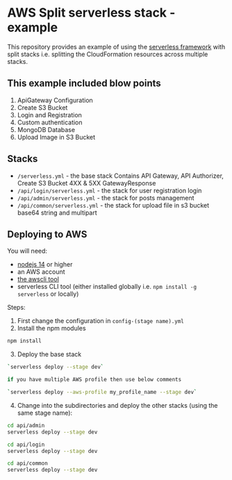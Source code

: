 # AWS Split serverless stack -  example

This repository provides an example of using the [serverless framework](https://serverless.com) with split stacks
i.e. splitting the CloudFormation resources across multiple stacks.

## This example included blow points

1. ApiGateway Configuration
2. Create S3 Bucket
3. Login and Registration
4. Custom authentication
5. MongoDB Database
6. Upload Image in S3 Bucket

## Stacks 

 - `/serverless.yml` - the base stack Contains API Gateway,  API Authorizer, Create S3 Bucket  4XX & 5XX GatewayResponse
 - `/api/login/serverless.yml` - the stack for user registration login  
 - `/api/admin/serverless.yml` - the stack for posts management
 - `/api/common/serverless.yml` - the stack for upload file in s3 bucket base64 string and multipart 

## Deploying to AWS

You will need:
 - [nodejs 14](https://nodejs.org) or higher
 - an AWS account
 - [the awscli tool](https://aws.amazon.com/cli/)
 - serverless CLI tool (either installed globally i.e. `npm install -g serverless` or locally)

Steps:
1. First change the configuration in `config-(stage name).yml`
2. Install the npm modules

```bash
npm install
```

3. Deploy the base stack
```bash
`serverless deploy --stage dev`

if you have multiple AWS profile then use below comments

`serverless deploy --aws-profile my_profile_name --stage dev`
```

4. Change into the subdirectories and deploy the other stacks (using the same stage name):

```bash
cd api/admin
serverless deploy --stage dev

cd api/login
serverless deploy --stage dev

cd api/common
serverless deploy --stage dev
```
 